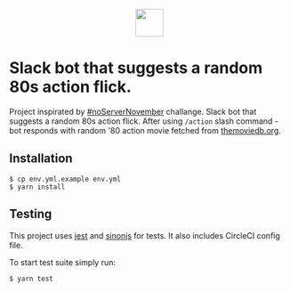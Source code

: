 <p align="center">
  <img src="https://github.com/serverless/assets/blob/master/Icon/Serverless_lockup_icon-red.png?raw=true" width="50">
</p>

# Slack bot that suggests a random 80s action flick.

Project inspirated by [#noServerNovember](https://serverless.com/blog/no-server-november-challenge/) challange. Slack bot that suggests a random 80s action flick.
After using `/action` slash command - bot responds with random '80 action movie fetched from [themoviedb.org](http://www.themoviedb.org/).


## Installation

```
$ cp env.yml.example env.yml
$ yarn install
```

## Testing

This project uses [jest](https://jestjs.io/) and [sinonjs](sinonjs) for tests. It also includes CircleCI config file.

To start test suite simply run:

```
$ yarn test
```
